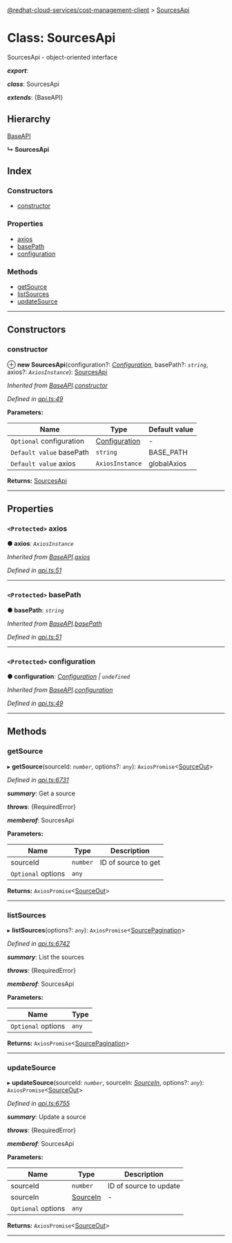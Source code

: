 [@redhat-cloud-services/cost-management-client](../README.md) > [SourcesApi](../classes/sourcesapi.md)

# Class: SourcesApi

SourcesApi - object-oriented interface

*__export__*: 

*__class__*: SourcesApi

*__extends__*: {BaseAPI}

## Hierarchy

 [BaseAPI](baseapi.md)

**↳ SourcesApi**

## Index

### Constructors

* [constructor](sourcesapi.md#constructor)

### Properties

* [axios](sourcesapi.md#axios)
* [basePath](sourcesapi.md#basepath)
* [configuration](sourcesapi.md#configuration)

### Methods

* [getSource](sourcesapi.md#getsource)
* [listSources](sourcesapi.md#listsources)
* [updateSource](sourcesapi.md#updatesource)

---

## Constructors

<a id="constructor"></a>

###  constructor

⊕ **new SourcesApi**(configuration?: *[Configuration](configuration.md)*, basePath?: *`string`*, axios?: *`AxiosInstance`*): [SourcesApi](sourcesapi.md)

*Inherited from [BaseAPI](baseapi.md).[constructor](baseapi.md#constructor)*

*Defined in [api.ts:49](https://github.com/RedHatInsights/javascript-clients/blob/master/packages/cost-management/api.ts#L49)*

**Parameters:**

| Name | Type | Default value |
| ------ | ------ | ------ |
| `Optional` configuration | [Configuration](configuration.md) | - |
| `Default value` basePath | `string` |  BASE_PATH |
| `Default value` axios | `AxiosInstance` |  globalAxios |

**Returns:** [SourcesApi](sourcesapi.md)

___

## Properties

<a id="axios"></a>

### `<Protected>` axios

**● axios**: *`AxiosInstance`*

*Inherited from [BaseAPI](baseapi.md).[axios](baseapi.md#axios)*

*Defined in [api.ts:51](https://github.com/RedHatInsights/javascript-clients/blob/master/packages/cost-management/api.ts#L51)*

___
<a id="basepath"></a>

### `<Protected>` basePath

**● basePath**: *`string`*

*Inherited from [BaseAPI](baseapi.md).[basePath](baseapi.md#basepath)*

*Defined in [api.ts:51](https://github.com/RedHatInsights/javascript-clients/blob/master/packages/cost-management/api.ts#L51)*

___
<a id="configuration"></a>

### `<Protected>` configuration

**● configuration**: *[Configuration](configuration.md) \| `undefined`*

*Inherited from [BaseAPI](baseapi.md).[configuration](baseapi.md#configuration)*

*Defined in [api.ts:49](https://github.com/RedHatInsights/javascript-clients/blob/master/packages/cost-management/api.ts#L49)*

___

## Methods

<a id="getsource"></a>

###  getSource

▸ **getSource**(sourceId: *`number`*, options?: *`any`*): `AxiosPromise`<[SourceOut](../interfaces/sourceout.md)>

*Defined in [api.ts:6731](https://github.com/RedHatInsights/javascript-clients/blob/master/packages/cost-management/api.ts#L6731)*

*__summary__*: Get a source

*__throws__*: {RequiredError}

*__memberof__*: SourcesApi

**Parameters:**

| Name | Type | Description |
| ------ | ------ | ------ |
| sourceId | `number` |  ID of source to get |
| `Optional` options | `any` |

**Returns:** `AxiosPromise`<[SourceOut](../interfaces/sourceout.md)>

___
<a id="listsources"></a>

###  listSources

▸ **listSources**(options?: *`any`*): `AxiosPromise`<[SourcePagination](../interfaces/sourcepagination.md)>

*Defined in [api.ts:6742](https://github.com/RedHatInsights/javascript-clients/blob/master/packages/cost-management/api.ts#L6742)*

*__summary__*: List the sources

*__throws__*: {RequiredError}

*__memberof__*: SourcesApi

**Parameters:**

| Name | Type |
| ------ | ------ |
| `Optional` options | `any` |

**Returns:** `AxiosPromise`<[SourcePagination](../interfaces/sourcepagination.md)>

___
<a id="updatesource"></a>

###  updateSource

▸ **updateSource**(sourceId: *`number`*, sourceIn: *[SourceIn](../interfaces/sourcein.md)*, options?: *`any`*): `AxiosPromise`<[SourceOut](../interfaces/sourceout.md)>

*Defined in [api.ts:6755](https://github.com/RedHatInsights/javascript-clients/blob/master/packages/cost-management/api.ts#L6755)*

*__summary__*: Update a source

*__throws__*: {RequiredError}

*__memberof__*: SourcesApi

**Parameters:**

| Name | Type | Description |
| ------ | ------ | ------ |
| sourceId | `number` |  ID of source to update |
| sourceIn | [SourceIn](../interfaces/sourcein.md) |  \- |
| `Optional` options | `any` |

**Returns:** `AxiosPromise`<[SourceOut](../interfaces/sourceout.md)>

___

